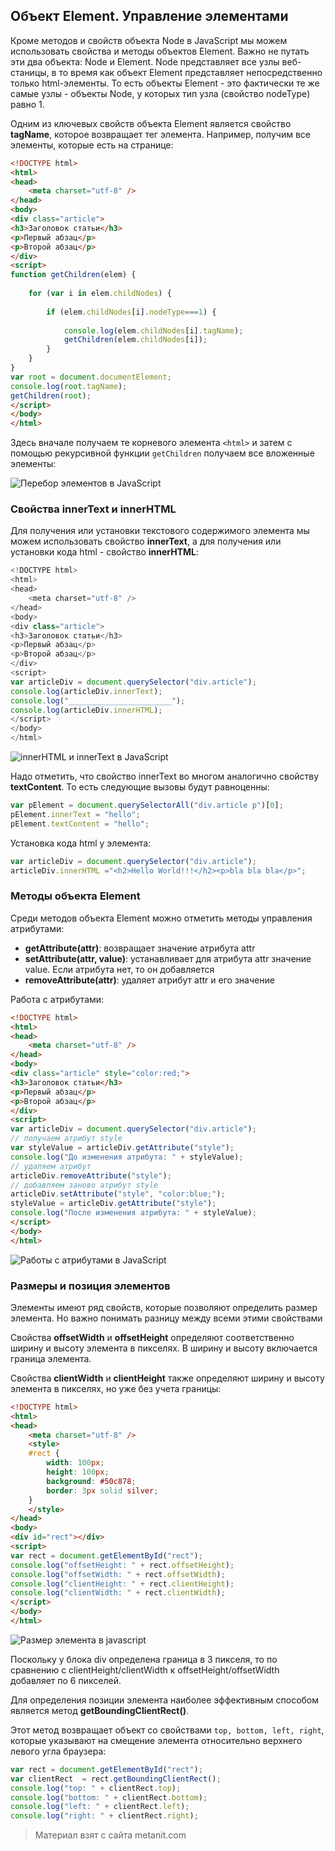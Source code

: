 ## Объект Element. Управление элементами

Кроме методов и свойств объекта Node в JavaScript мы можем использовать свойства и методы объектов Element. Важно не путать эти два объекта: Node и Element. Node представляет все узлы веб-станицы, в то время как объект Element представляет непосредственно только html-элементы. То есть объекты Element - это фактически те же самые узлы - объекты Node, у которых тип узла (свойство nodeType) равно 1.

Одним из ключевых свойств объекта Element является свойство **tagName**, которое возвращает тег элемента. Например, получим все элементы, которые есть на странице:

```html
<!DOCTYPE html>
<html>
<head>
    <meta charset="utf-8" />
</head>
<body>
<div class="article">
<h3>Заголовок статьи</h3>
<p>Первый абзац</p>
<p>Второй абзац</p>
</div>
<script>
function getChildren(elem) {
    
    for (var i in elem.childNodes) {
    
        if (elem.childNodes[i].nodeType===1) {
        
            console.log(elem.childNodes[i].tagName);
            getChildren(elem.childNodes[i]);
        }
    }
}
var root = document.documentElement;
console.log(root.tagName);
getChildren(root);
</script>
</body>
</html>
```

Здесь вначале получаем те корневого элемента `<html>` и затем с помощью рекурсивной функции `getChildren` получаем все вложенные элементы:

![Перебор элементов в JavaScript](https://metanit.com/web/javascript/pics/tagname.png)

### Свойства innerText и innerHTML

Для получения или установки текстового содержимого элемента мы можем использовать свойство **innerText**, а для получения или установки кода html  - свойство **innerHTML**:

```js
<!DOCTYPE html>
<html>
<head>
    <meta charset="utf-8" />
</head>
<body>
<div class="article">
<h3>Заголовок статьи</h3>
<p>Первый абзац</p>
<p>Второй абзац</p>
</div>
<script>
var articleDiv = document.querySelector("div.article");
console.log(articleDiv.innerText);
console.log("_______________________");
console.log(articleDiv.innerHTML);
</script>
</body>
</html>
```

![innerHTML и innerText в JavaScript](https://metanit.com/web/javascript/pics/innerhtml.png)

Надо отметить, что свойство innerText во многом аналогично свойству **textContent**. То есть следующие вызовы будут равноценны:

```js
var pElement = document.querySelectorAll("div.article p")[0];
pElement.innerText = "hello";
pElement.textContent = "hello";
```

Установка кода html у элемента:

```js
var articleDiv = document.querySelector("div.article");
articleDiv.innerHTML ="<h2>Hello World!!!</h2><p>bla bla bla</p>";
```

### Методы объекта Element

Среди методов объекта Element можно отметить методы управления атрибутами:
- **getAttribute(attr)**: возвращает значение атрибута attr
- **setAttribute(attr, value)**: устанавливает для атрибута attr значение value. Если атрибута нет, то он добавляется
- **removeAttribute(attr)**: удаляет атрибут attr и его значение

Работа с атрибутами:

```html
<!DOCTYPE html>
<html>
<head>
    <meta charset="utf-8" />
</head>
<body>
<div class="article" style="color:red;">
<h3>Заголовок статьи</h3>
<p>Первый абзац</p>
<p>Второй абзац</p>
</div>
<script>
var articleDiv = document.querySelector("div.article");
// получаем атрибут style
var styleValue = articleDiv.getAttribute("style");
console.log("До изменения атрибута: " + styleValue);
// удаляем атрибут
articleDiv.removeAttribute("style");
// добавляем заново атрибут style
articleDiv.setAttribute("style", "color:blue;");
styleValue = articleDiv.getAttribute("style");
console.log("После изменения атрибута: " + styleValue);
</script>
</body>
</html>
```

![Работы с атрибутами в JavaScript](https://metanit.com/web/javascript/pics/htmlattributes.png)

### Размеры и позиция элементов

Элементы имеют ряд свойств, которые позволяют определить размер элемента. Но важно понимать разницу между всеми этими свойствами

Свойства **offsetWidth** и **offsetHeight** определяют соответственно ширину и высоту элемента в пикселях. В ширину и высоту включается граница элемента.

Свойства **clientWidth** и **clientHeight** также определяют ширину и высоту элемента в пикселях, но уже без учета границы:

```html
<!DOCTYPE html>
<html>
<head>
    <meta charset="utf-8" />
    <style>
    #rect {
        width: 100px;
        height: 100px;
        background: #50c878;
        border: 3px solid silver;
    }
    </style>
</head>
<body>
<div id="rect"></div>
<script>
var rect = document.getElementById("rect");
console.log("offsetHeight: " + rect.offsetHeight);
console.log("offsetWidth: " + rect.offsetWidth);
console.log("clientHeight: " + rect.clientHeight);
console.log("clientWidth: " + rect.clientWidth);
</script>
</body>
</html>
```

![Размер элемента в javascript](https://metanit.com/web/javascript/pics/offsetWidth.png)

Поскольку у блока div определена граница в 3 пикселя, то по сравнению с clientHeight/clientWidth к offsetHeight/offsetWidth добавляет по 6 пикселей.

Для определения позиции элемента наиболее эффективным способом является метод **getBoundingClientRect()**.

Этот метод возвращает объект со свойствами `top, bottom, left, right`, которые указывают на смещение элемента относительно верхнего левого угла браузера:

```js
var rect = document.getElementById("rect");
var clientRect  = rect.getBoundingClientRect();
console.log("top: " + clientRect.top);
console.log("bottom: " + clientRect.bottom);
console.log("left: " + clientRect.left);
console.log("right: " + clientRect.right);
```


> Материал взят с сайта metanit.com